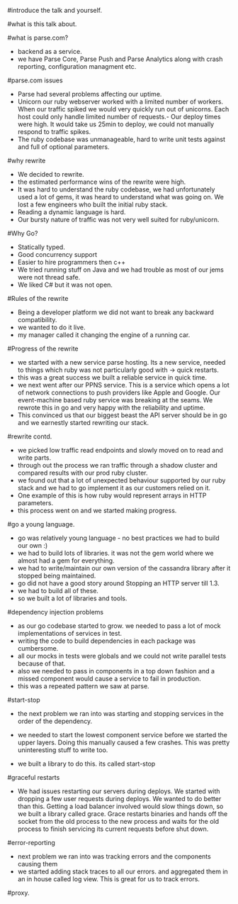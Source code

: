 #introduce the talk and yourself.

#what is this talk about.

#what is parse.com?
- backend as a service.
- we have Parse Core, Parse Push and Parse Analytics along with crash reporting, configuration managment etc.

#parse.com issues
- Parse had several problems affecting our uptime.
- Unicorn our ruby webserver worked with a limited number of workers. When our traffic spiked we would very quickly run out of unicorns. Each host could only handle limited number of requests.- Our deploy times were high. It would take us 25min to deploy, we could not manually respond to traffic spikes.
- The ruby codebase was unmanageable, hard to write unit tests against and full of optional parameters.

#why rewrite
* We decided to rewrite.
* the estimated performance wins of the rewrite were high.
* It was hard to understand the ruby codebase, we had unfortunately used a lot of gems, it was heard to understand what was going on.
We lost a few engineers who built the initial ruby stack.
* Reading a dynamic language is hard.
* Our bursty nature of traffic was not very well suited for ruby/unicorn.

#Why Go?
- Statically typed.
- Good concurrency support
- Easier to hire programmers then c++
- We tried running stuff on Java and we had trouble as most of our jems were not thread safe.
- We liked C# but it was not open.

#Rules of the rewrite
- Being a developer platform we did not want to break any backward compatibility.
- we wanted to do it live.
- my manager called it changing the engine of a running car.

#Progress of the rewrite
* we started with a new service parse hosting. Its a new service, needed to things which ruby was not particularly good with -> quick restarts.
* this was a great success we built a reliable service in quick time.
* we next went after our PPNS service. This is a service which opens a lot of network connections to push providers like Apple and Google. Our event-machine based ruby service was breaking at the seams. We rewrote this in go and very happy with the reliability and uptime.
* This convinced us that our biggest beast the API server should be in go and we earnestly started rewriting our stack.

#rewrite contd.
* we picked low traffic read endpoints and slowly moved on to read and write parts.
* through out the process we ran traffic through a shadow cluster and compared results with our prod ruby cluster.
* we found out that a lot of unexpected behaviour supported by our ruby stack and we had to go implement it as our customers relied on it.
* One example of this is how ruby would represent arrays in HTTP parameters.
* this process went on and we started making progress.

#go a young language.
- go was relatively young language - no best practices we had to build our own :)
- we had to build lots of libraries. it was not the gem world where we almost had a gem for everything.
- we had to write/maintain our own version of the cassandra library after it stopped being maintained.
- go did not have a good story around Stopping an HTTP server till 1.3.
- we had to build all of these.
- so we built a lot of libraries and tools.

#dependency injection problems
- as our go codebase started to grow. we needed to pass a lot of mock implementations of services in test.
- writing the code to build dependencies in each package was cumbersome.
- all our mocks in tests were globals and we could not write parallel tests because of that.
- also we needed to pass in components in a top down fashion and a missed component would cause a service to fail in production.
- this was a repeated pattern we saw at parse.

#start-stop
- the next problem we ran into was starting and stopping services in the order of the dependency.
- we needed to start the lowest component service before we started the upper layers. Doing this manually caused a few crashes. This was pretty uninteresting stuff to write too.

- we built a library to do this. its called start-stop

#graceful restarts
- We had issues restarting our servers during deploys. We started with dropping a few user requests during deploys. We wanted to do better than this. Getting a load balancer involved would slow things down, so we built a library called grace. Grace restarts binaries and hands off the socket from the old process to the new process and waits for the old process to finish servicing its current requests before shut down.

#error-reporting
- next problem we ran into was tracking errors and the components causing them
- we started adding stack traces to all our errors. and aggregated them in an in house called log view. This is great for us to track errors.

#proxy.
